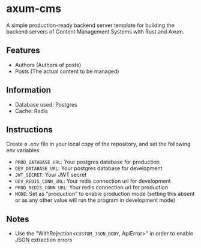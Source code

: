 # axum-cms

A simple production-ready backend server template for building the backend servers of Content Management Systems with Rust and Axum.

## Features
- Authors (Authors of posts)
- Posts (The actual content to be managed)

## Information
- Database used: Postgres
- Cache: Redis

## Instructions
Create a .env file in your local copy of the repository, and set the following env variables
- `PROD_DATABASE_URL`: Your postgres database for production
- `DEV_DATABASE_URL`: Your postgres database for development
- `JWT_SECRET`: Your JWT secret
- `DEV_REDIS_CONN_URL`: Your redis connection url for development
- `PROD_REDIS_CONN_URL`: Your redis connection url for production
- `MODE`: Set as "production" to enable production mode (setting this absent or as any other value will run the program in development mode)

## Notes
- Use the "WithRejection\<`CUSTOM_JSON_BODY`, ApiError>" in order to enable JSON extraction errors

